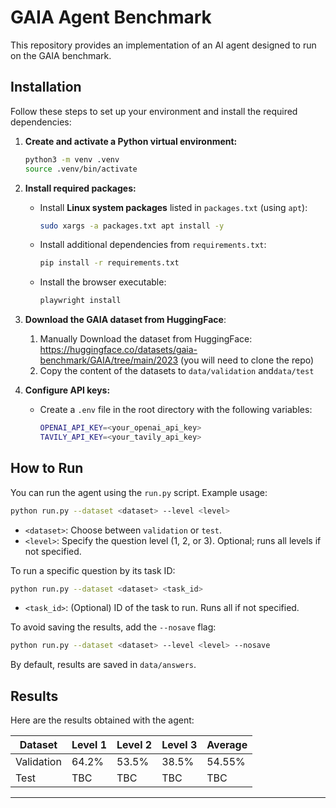 # GAIA Agent Benchmark

This repository provides an implementation of an AI agent designed to run on the GAIA benchmark.

## Installation

Follow these steps to set up your environment and install the required dependencies:

1. **Create and activate a Python virtual environment:**

   ```bash
   python3 -m venv .venv
   source .venv/bin/activate
   ```

2. **Install required packages:**
   - Install **Linux system packages** listed in `packages.txt` (using `apt`):

     ```bash
     sudo xargs -a packages.txt apt install -y
     ```

   - Install additional dependencies from `requirements.txt`:

     ```bash
     pip install -r requirements.txt
     ```

   - Install the browser executable:

     ```bash
     playwright install
     ```

3. **Download the GAIA dataset from HuggingFace**:

    1. Manually Download the dataset from HuggingFace: <https://huggingface.co/datasets/gaia-benchmark/GAIA/tree/main/2023>
    (you will need to clone the repo)
    2. Copy the content of the datasets to `data/validation` and`data/test`

4. **Configure API keys:**

   - Create a `.env` file in the root directory with the following variables:

     ```bash
     OPENAI_API_KEY=<your_openai_api_key>
     TAVILY_API_KEY=<your_tavily_api_key>
     ```

## How to Run

You can run the agent using the `run.py` script. Example usage:

```bash
python run.py --dataset <dataset> --level <level>
```

- `<dataset>`: Choose between `validation` or `test`.
- `<level>`: Specify the question level (1, 2, or 3). Optional; runs all levels if not specified.

To run a specific question by its task ID:

```bash
python run.py --dataset <dataset> <task_id>
```

- `<task_id>`: (Optional) ID of the task to run. Runs all if not specified.

To avoid saving the results, add the `--nosave` flag:

```bash
python run.py --dataset <dataset> --level <level> --nosave
```

By default, results are saved in `data/answers`.

## Results

Here are the results obtained with the agent:

| Dataset     | Level 1 | Level 2 | Level 3 | Average |
|-------------|---------|---------|---------|---------|
| Validation  | 64.2%   |   53.5%  | 38.5%     | 54.55%  |
| Test        |  TBC    |   TBC    |  TBC    |   TBC    |

---
